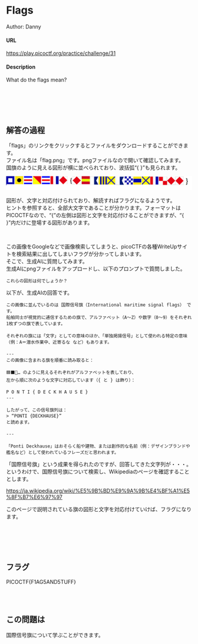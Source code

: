 # Flags
Author: Danny  

#### URL
https://play.picoctf.org/practice/challenge/31  

#### Description
What do the flags mean?  

<br>
<br>
<br>
<br>

## 解答の過程
「flags」のリンクをクリックするとファイルをダウンロードすることができます。  
ファイル名は「flag.png」です。pngファイルなので開いて確認してみます。  
国旗のように見える図形が横に並べられており、波括弧“{ }”も見られます。  

![challenge-31--figure1](pictures/challenge-31--figure1.png)

図形が、文字と対応付けられており、解読すればフラグになるようです。  
ヒントを参照すると、全部大文字であることが分かります。フォーマットはPICOCTFなので、“{”の左側は図形と文字を対応付けることができますが、“{ }”内だけに登場する図形があります。  

<br>

この画像をGoogleなどで画像検索してしまうと、picoCTFの各種WriteUpサイトを検索結果に出してしまいフラグが分かってしまいます。  
そこで、生成AIに質問してみます。  
生成AIにpngファイルをアップロードし、以下のプロンプトで質問しました。  

```
これらの図形は何でしょうか？
```

以下が、生成AIの回答です。  

```
この画像に並んでいるのは 国際信号旗（International maritime signal flags） です。
船舶同士が視覚的に通信するための旗で、アルファベット（A〜Z）や数字（0〜9）をそれぞれ1枚ずつの旗で表しています。

それぞれの旗には「文字」としての意味のほか、「単独掲揚信号」として使われる特定の意味（例：A＝潜水作業中、近寄るな など）もあります。

---
この画像に含まれる旗を順番に読み取ると：

🟦⬛🔵… のように見えるそれぞれがアルファベットを表しており、
左から順に次のような文字に対応しています（{ と } は飾り）：

P O N T I { D E C K H A U S E }
---

したがって、この信号旗列は：
> “PONTI {DECKHAUSE}”
と読めます。

---

「Ponti Deckhause」はおそらく船や建物、または創作的な名前（例：デザインブランドや艦名など）として使われているフレーズだと思われます。
```

「国際信号旗」という成果を得られたのですが、回答してきた文字列が・・・。  
というわけで、国際信号旗について検索し、Wikipediaのページを確認することとします。  

https://ja.wikipedia.org/wiki/%E5%9B%BD%E9%9A%9B%E4%BF%A1%E5%8F%B7%E6%97%97

このページで説明されている旗の図形と文字を対応付けていけば、フラグになります。  

<br>
<br>
<br>
<br>

## フラグ
PICOCTF{F1AG5AND5TUFF}  

<br>
<br>

## この問題は
国際信号旗について学ぶことができます。  
